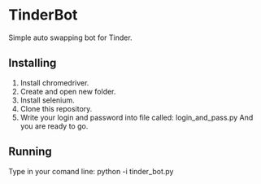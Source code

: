 # TinderBot

Simple auto swapping bot for Tinder.


## Installing
1. Install chromedriver.
2. Create and open new folder.
3. Install selenium.
4. Clone this repository.
5. Write your login and password into file called: login_and_pass.py
And you are ready to go.

## Running
Type in your comand line:
    python -i tinder_bot.py
